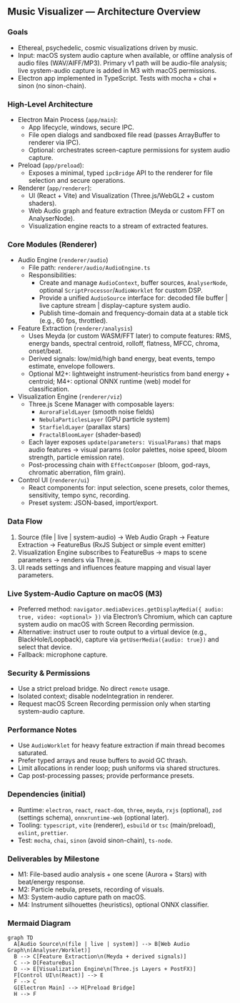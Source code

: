 ## Music Visualizer — Architecture Overview

### Goals
- Ethereal, psychedelic, cosmic visualizations driven by music.
- Input: macOS system audio capture when available, or offline analysis of audio files (WAV/AIFF/MP3). Primary v1 path will be audio-file analysis; live system-audio capture is added in M3 with macOS permissions.
- Electron app implemented in TypeScript. Tests with mocha + chai + sinon (no sinon-chain).

### High-Level Architecture
- Electron Main Process (`app/main`):
  - App lifecycle, windows, secure IPC.
  - File open dialogs and sandboxed file read (passes ArrayBuffer to renderer via IPC).
  - Optional: orchestrates screen-capture permissions for system audio capture.
- Preload (`app/preload`):
  - Exposes a minimal, typed `ipcBridge` API to the renderer for file selection and secure operations.
- Renderer (`app/renderer`):
  - UI (React + Vite) and Visualization (Three.js/WebGL2 + custom shaders).
  - Web Audio graph and feature extraction (Meyda or custom FFT on AnalyserNode).
  - Visualization engine reacts to a stream of extracted features.

### Core Modules (Renderer)
- Audio Engine (`renderer/audio`)
  - File path: `renderer/audio/AudioEngine.ts`
  - Responsibilities:
    - Create and manage `AudioContext`, buffer sources, `AnalyserNode`, optional `ScriptProcessor`/`AudioWorklet` for custom DSP.
    - Provide a unified `AudioSource` interface for: decoded file buffer | live capture stream | display-capture system audio.
    - Publish time-domain and frequency-domain data at a stable tick (e.g., 60 fps, throttled).
- Feature Extraction (`renderer/analysis`)
  - Uses Meyda (or custom WASM/FFT later) to compute features: RMS, energy bands, spectral centroid, rolloff, flatness, MFCC, chroma, onset/beat.
  - Derived signals: low/mid/high band energy, beat events, tempo estimate, envelope followers.
  - Optional M2+: lightweight instrument-heuristics from band energy + centroid; M4+: optional ONNX runtime (web) model for classification.
- Visualization Engine (`renderer/viz`)
  - Three.js Scene Manager with composable layers:
    - `AuroraFieldLayer` (smooth noise fields)
    - `NebulaParticlesLayer` (GPU particle system)
    - `StarfieldLayer` (parallax stars)
    - `FractalBloomLayer` (shader-based)
  - Each layer exposes `update(parameters: VisualParams)` that maps audio features → visual params (color palettes, noise speed, bloom strength, particle emission rate).
  - Post-processing chain with `EffectComposer` (bloom, god-rays, chromatic aberration, film grain).
- Control UI (`renderer/ui`)
  - React components for: input selection, scene presets, color themes, sensitivity, tempo sync, recording.
  - Preset system: JSON-based, import/export.

### Data Flow
1) Source (file | live | system-audio) → Web Audio Graph → Feature Extraction → FeatureBus (RxJS Subject or simple event emitter)
2) Visualization Engine subscribes to FeatureBus → maps to scene parameters → renders via Three.js.
3) UI reads settings and influences feature mapping and visual layer parameters.

### Live System-Audio Capture on macOS (M3)
- Preferred method: `navigator.mediaDevices.getDisplayMedia({ audio: true, video: <optional> })` via Electron’s Chromium, which can capture system audio on macOS with Screen Recording permission.
- Alternative: instruct user to route output to a virtual device (e.g., BlackHole/Loopback), capture via `getUserMedia({audio: true})` and select that device.
- Fallback: microphone capture.

### Security & Permissions
- Use a strict preload bridge. No direct `remote` usage.
- Isolated context; disable nodeIntegration in renderer.
- Request macOS Screen Recording permission only when starting system-audio capture.

### Performance Notes
- Use `AudioWorklet` for heavy feature extraction if main thread becomes saturated.
- Prefer typed arrays and reuse buffers to avoid GC thrash.
- Limit allocations in render loop; push uniforms via shared structures.
- Cap post-processing passes; provide performance presets.

### Dependencies (initial)
- Runtime: `electron`, `react`, `react-dom`, `three`, `meyda`, `rxjs` (optional), `zod` (settings schema), `onnxruntime-web` (optional later).
- Tooling: `typescript`, `vite` (renderer), `esbuild` or `tsc` (main/preload), `eslint`, `prettier`.
- Test: `mocha`, `chai`, `sinon` (avoid sinon-chain), `ts-node`.

### Deliverables by Milestone
- M1: File-based audio analysis + one scene (Aurora + Stars) with beat/energy response.
- M2: Particle nebula, presets, recording of visuals.
- M3: System-audio capture path on macOS.
- M4: Instrument silhouettes (heuristics), optional ONNX classifier.

### Mermaid Diagram
```mermaid
graph TD
  A[Audio Source\n(file | live | system)] --> B[Web Audio Graph\n(Analyser/Worklet)]
  B --> C[Feature Extraction\n(Meyda + derived signals)]
  C --> D[FeatureBus]
  D --> E[Visualization Engine\n(Three.js Layers + PostFX)]
  F[Control UI\n(React)] --> E
  F --> C
  G[Electron Main] --> H[Preload Bridge]
  H --> F
```


